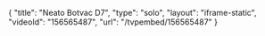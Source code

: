 {
    "title": "Neato Botvac D7",
    "type": "solo",
    "layout": "iframe-static",
    "videoId": "156565487",
    "url": "\/tvpembed\/156565487"
}